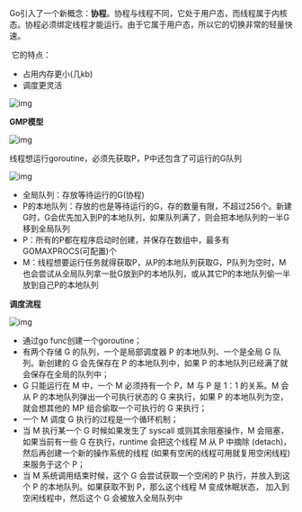 ​    Go引入了一个新概念：**协程**。协程与线程不同，它处于用户态，而线程属于内核态。协程必须绑定线程才能运行。由于它属于用户态，所以它的切换非常的轻量快速。

​    它的特点：

+ 占用内存更小(几kb)
+ 调度更灵活

![img](https://img-blog.csdnimg.cn/20201222203035441.png?x-oss-process=image/watermark,type_ZmFuZ3poZW5naGVpdGk,shadow_10,text_aHR0cHM6Ly9ibG9nLmNzZG4ubmV0L3FxXzQ0MjA1Mjcy,size_16,color_FFFFFF,t_70)



**GMP模型**

![img](https://img-blog.csdnimg.cn/20201222203831442.png?x-oss-process=image/watermark,type_ZmFuZ3poZW5naGVpdGk,shadow_10,text_aHR0cHM6Ly9ibG9nLmNzZG4ubmV0L3FxXzQ0MjA1Mjcy,size_16,color_FFFFFF,t_70)

线程想运行goroutine，必须先获取P，P中还包含了可运行的G队列

![img](https://img-blog.csdnimg.cn/20201222204129565.jpg?x-oss-process=image/watermark,type_ZmFuZ3poZW5naGVpdGk,shadow_10,text_aHR0cHM6Ly9ibG9nLmNzZG4ubmV0L3FxXzQ0MjA1Mjcy,size_16,color_FFFFFF,t_70#pic_center)

+ 全局队列：存放等待运行的G(协程)
+ P的本地队列：存放的也是等待运行的G，存的数量有限，不超过256个。新建G时，G会优先加入到P的本地队列，如果队列满了，则会把本地队列的一半G移到全局队列
+ P：所有的P都在程序启动时创建，并保存在数组中，最多有GOMAXPROCS(可配置)个
+ M：线程想要运行任务就得获取P，从P的本地队列获取G，P队列为空时，M也会尝试从全局队列拿一批G放到P的本地队列，或从其它P的本地队列偷一半放到自己P的本地队列



**调度流程**



![img](https://img-blog.csdnimg.cn/20201222210424467.jpg?x-oss-process=image/watermark,type_ZmFuZ3poZW5naGVpdGk,shadow_10,text_aHR0cHM6Ly9ibG9nLmNzZG4ubmV0L3FxXzQ0MjA1Mjcy,size_16,color_FFFFFF,t_70#pic_center)

+ 通过go func创建一个goroutine；
+ 有两个存储 G 的队列，一个是局部调度器 P 的本地队列、一个是全局 G 队列。新创建的 G 会先保存在 P 的本地队列中，如果 P 的本地队列已经满了就会保存在全局的队列中；
+ G 只能运行在 M 中，一个 M 必须持有一个 P，M 与 P 是 1：1 的关系。M 会从 P 的本地队列弹出一个可执行状态的 G 来执行，如果 P 的本地队列为空，就会想其他的 MP 组合偷取一个可执行的 G 来执行；
+ 一个 M 调度 G 执行的过程是一个循环机制；
+ 当 M 执行某一个 G 时候如果发生了 syscall 或则其余阻塞操作，M 会阻塞，如果当前有一些 G 在执行，runtime 会把这个线程 M 从 P 中摘除 (detach)，然后再创建一个新的操作系统的线程 (如果有空闲的线程可用就复用空闲线程) 来服务于这个 P；
+ 当 M 系统调用结束时候，这个 G 会尝试获取一个空闲的 P 执行，并放入到这个 P 的本地队列。如果获取不到 P，那么这个线程 M 变成休眠状态， 加入到空闲线程中，然后这个 G 会被放入全局队列中